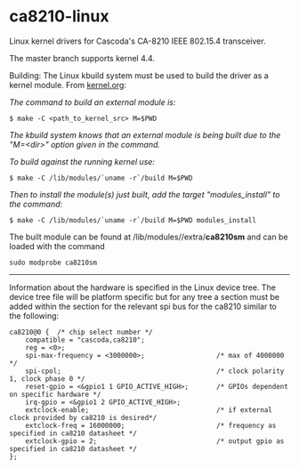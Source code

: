 # ca8210-linux
Linux kernel drivers for Cascoda's CA-8210 IEEE 802.15.4 transceiver.

The master branch supports kernel 4.4.

Building:
The Linux kbuild system must be used to build the driver as a kernel module. From [kernel.org](https://www.kernel.org/doc/Documentation/kbuild/modules.txt):

*The command to build an external module is:*
```
$ make -C <path_to_kernel_src> M=$PWD
```
*The kbuild system knows that an external module is being built due to the "M=\<dir\>" option given in the command.*

*To build against the running kernel use:*
```
$ make -C /lib/modules/`uname -r`/build M=$PWD
```
*Then to install the module(s) just built, add the target "modules_install" to the command:*
```
$ make -C /lib/modules/`uname -r`/build M=$PWD modules_install
```
The built module can be found at /lib/modules/<kernel version>/extra/**ca8210sm** and can be loaded with the command  
```
sudo modprobe ca8210sm
```

---
Information about the hardware is specified in the Linux device tree. The device tree file will be platform specific but for any tree a section must be added within the section for the relevant spi bus for the ca8210 similar to the following:

```
ca8210@0 {  /* chip select number */  
	compatible = "cascoda,ca8210";  
	reg = <0>;  
	spi-max-frequency = <3000000>;                  /* max of 4000000 */  
	spi-cpol;                                       /* clock polarity 1, clock phase 0 */  
	reset-gpio = <&gpio1 1 GPIO_ACTIVE_HIGH>;       /* GPIOs dependent on specific hardware */  
	irq-gpio = <&gpio1 2 GPIO_ACTIVE_HIGH>;
	extclock-enable;                                /* if external clock provided by ca8210 is desired*/  
	extclock-freq = 16000000;                       /* frequency as specified in ca8210 datasheet */  
	extclock-gpio = 2;                              /* output gpio as specified in ca8210 datasheet */  
};
```
